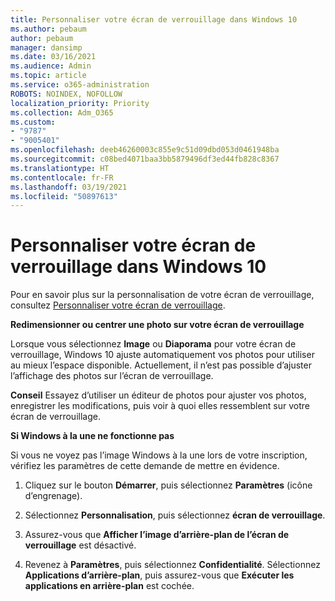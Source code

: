 ```yaml
---
title: Personnaliser votre écran de verrouillage dans Windows 10
ms.author: pebaum
author: pebaum
manager: dansimp
ms.date: 03/16/2021
ms.audience: Admin
ms.topic: article
ms.service: o365-administration
ROBOTS: NOINDEX, NOFOLLOW
localization_priority: Priority
ms.collection: Adm_O365
ms.custom:
- "9787"
- "9005401"
ms.openlocfilehash: deeb46260003c855e9c51d09dbd053d0461948ba
ms.sourcegitcommit: c08bed4071baa3bb5879496df3ed44fb828c8367
ms.translationtype: HT
ms.contentlocale: fr-FR
ms.lasthandoff: 03/19/2021
ms.locfileid: "50897613"
---
```

# <a name="personalize-your-lock-screen-in-windows-10"></a>Personnaliser votre écran de verrouillage dans Windows 10

Pour en savoir plus sur la personnalisation de votre écran de verrouillage, consultez [Personnaliser votre écran de verrouillage](https://support.microsoft.com/windows/personalize-your-lock-screen-81dab9b0-35cf-887c-84a0-6de8ef72bea0).

**Redimensionner ou centrer une photo sur votre écran de verrouillage**

Lorsque vous sélectionnez **Image** ou **Diaporama** pour votre écran de verrouillage, Windows 10 ajuste automatiquement vos photos pour utiliser au mieux l’espace disponible. Actuellement, il n’est pas possible d’ajuster l’affichage des photos sur l’écran de verrouillage.

**Conseil** Essayez d’utiliser un éditeur de photos pour ajuster vos photos, enregistrer les modifications, puis voir à quoi elles ressemblent sur votre écran de verrouillage.

**Si Windows à la une ne fonctionne pas**

Si vous ne voyez pas l’image Windows à la une lors de votre inscription, vérifiez les paramètres de cette demande de mettre en évidence. 

1. Cliquez sur le bouton **Démarrer**, puis sélectionnez **Paramètres** (icône d’engrenage).

1. Sélectionnez **Personnalisation**, puis sélectionnez **écran de verrouillage**.

1. Assurez-vous que **Afficher l’image d’arrière-plan de l’écran de verrouillage** est désactivé.

1. Revenez à **Paramètres**, puis sélectionnez **Confidentialité**. Sélectionnez **Applications d’arrière-plan**, puis assurez-vous que **Exécuter les applications en arrière-plan** est cochée.